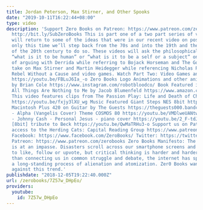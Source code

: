 ```yaml
---
title: Jordan Peterson, Max Stirner, and Other Spooks
date: "2019-10-11T16:22:44+08:00"
type: video
description: 'Support Zero Books on Patreon: https://www.patreon.com/zerobooks Subscribe:
  http://bit.ly/SubZeroBooks This is part one of a two part series of videos that
  will return to some of the ideas that were in our recent video on postmodernism,
  only this time we’ll step back from the 70s and into the 19th and the first half
  of the 20th century to do so. These videos will ask the philosophical questions
  “what is it to be human” or “what is it to be a self or a subject” only instead
  of arguing with Derrida while referring to Bojack Horseman and The Good Place, we’ll
  take on Max Stirner and Martin Heidegger while referencing Nicholas Ray’s 1955 film
  Rebel Without a Cause and video games. Watch Part Two: Video Games and Heidegger
  https://youtu.be/FBLuJ6Ia_-o Zero Books Logo Animations and other animations donated
  by Brian Cole https://www.instagram.com/robotbloodco/ Book Featured in this Video
  All Things Are Nothing to Me by Jacob Blumenfeld https://www.amazon.com/All-Things-are-Nothing-Philosophy/dp/1780996632
  This video features clips from The Passion Play: Life and Death of Christ (1903)
  https://youtu.be/fxjy3lXU_wg Music Featured Giant Steps NES 8bit https://youtu.be/i5vyQO81qNc
  Macintosh Plus 420 on Guitar by The Guests https://theguests000.bandcamp.com/ Varelator
  - Alpha (Vangelis Cover) Theme COSMOS 80 https://youtu.be/VMDlweUANtw Depeche Mode
  - Johnny Cash - Personal Jesus - piano cover https://youtu.be/2_F-tdJSZmU Loser
  [8bit] tribute to Beck https://youtu.be/QwMaTRHu3-o Support us on Patreon and get
  access to the Herding Cats: Capital Reading Group https://www.patreon.com/zerobooks
  Facebook: https://www.facebook.com/ZeroBooks/ Twitter: https://twitter.com/zer0books
  Patreon: https://www.patreon.com/zerobooks Zero Books Manifesto: The modern world
  is at an impasse. Disasters scroll across our smartphone screens and we’re invited
  to like, follow or upvote, but critical thinking is harder and harder to find. Rather
  than connecting us in common struggle and debate, the internet has sped up and deepened
  a long-standing process of alienation and atomization. Zer0 Books wants to work
  against this trend.'
publishdate: "2018-12-05T19:22:40.000Z"
url: /zerobooks/7Z57w_DHpEo/
providers:
  youtube:
    id: 7Z57w_DHpEo
---
```

